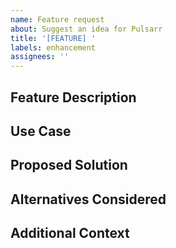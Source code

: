 ```yaml
---
name: Feature request
about: Suggest an idea for Pulsarr
title: '[FEATURE] '
labels: enhancement
assignees: ''
---
```


## Feature Description
<!-- A clear and concise description of the feature you'd like to see -->

## Use Case
<!-- Explain how this feature would be useful to you and other users -->

## Proposed Solution
<!-- If you have an idea of how this could be implemented, share it here -->

## Alternatives Considered
<!-- Have you thought of any alternative solutions or features? -->

## Additional Context
<!-- Add any other context, screenshots, or examples about the feature request here -->